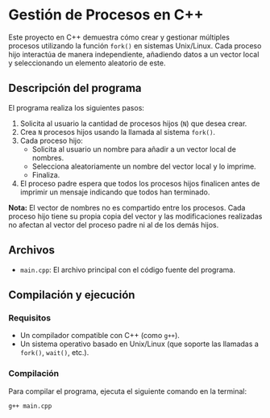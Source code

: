 # Gestión de Procesos en C++

Este proyecto en C++ demuestra cómo crear y gestionar múltiples procesos utilizando la función `fork()` en sistemas Unix/Linux. Cada proceso hijo interactúa de manera independiente, añadiendo datos a un vector local y seleccionando un elemento aleatorio de este.

## Descripción del programa

El programa realiza los siguientes pasos:

1. Solicita al usuario la cantidad de procesos hijos (`N`) que desea crear.
2. Crea `N` procesos hijos usando la llamada al sistema `fork()`.
3. Cada proceso hijo:
   - Solicita al usuario un nombre para añadir a un vector local de nombres.
   - Selecciona aleatoriamente un nombre del vector local y lo imprime.
   - Finaliza.
4. El proceso padre espera que todos los procesos hijos finalicen antes de imprimir un mensaje indicando que todos han terminado.

**Nota:** El vector de nombres no es compartido entre los procesos. Cada proceso hijo tiene su propia copia del vector y las modificaciones realizadas no afectan al vector del proceso padre ni al de los demás hijos.

## Archivos

- `main.cpp`: El archivo principal con el código fuente del programa.

## Compilación y ejecución

### Requisitos

- Un compilador compatible con C++ (como `g++`).
- Un sistema operativo basado en Unix/Linux (que soporte las llamadas a `fork()`, `wait()`, etc.).

### Compilación

Para compilar el programa, ejecuta el siguiente comando en la terminal:

```bash
g++ main.cpp
